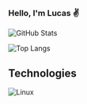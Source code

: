 ### Hello, I'm Lucas ✌️

![GitHub Stats](https://github-readme-stats.vercel.app/api?username=lucvsrosendo&theme=transparent&bg_color=000&border_color=30A3DC&show_icons=true&icon_color=30A3DC&title_color=E94D5F&text_color=FFF)

![Top Langs](https://github-readme-stats-git-masterrstaa-rickstaa.vercel.app/api/top-langs/?username=lucvsrosendo&layout=compact&bg_color=000&border_color=30A3DC&title_color=E94D5F&text_color=FFF)

## Technologies

![Linux](https://img.shields.io/badge/Linux-000?style=for-the-badge&logo=linux&logoColor=FCC624)


